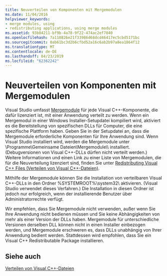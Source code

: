 ```yaml
---
title: Neuverteilen von Komponenten mit Mergemodulen
ms.date: 11/04/2016
helpviewer_keywords:
- merge modules, using
- redistributing applications, using merge modules
ms.assetid: 93b84211-bf9b-4a78-9f22-474ac2ef7840
ms.openlocfilehash: 7a110826e21f33986d68dcd46417ec5cbd5171bc
ms.sourcegitcommit: 0ab61bc3d2b6cfbd52a16c6ab2b97a8ea1864f12
ms.translationtype: MT
ms.contentlocale: de-DE
ms.lasthandoff: 04/23/2019
ms.locfileid: "62362242"
---
```

# <a name="redistributing-components-by-using-merge-modules"></a>Neuverteilen von Komponenten mit Mergemodulen

Visual Studio umfasst [Mergemodule](/windows/desktop/Msi/about-merge-modules) für jede Visual C++-Komponente, die dafür lizenziert ist, mit einer Anwendung verteilt zu werden. Wenn ein Mergemodul in einer Windows Installer-Setupdatei kompiliert wird, aktiviert es die Bereitstellung von spezifischen DLLs für Computer, die eine spezifische Plattform haben. Geben Sie in der Setupdatei an, dass die Mergemodule erforderliche Komponenten für Ihre Anwendung sind. Wenn Visual Studio installiert wird, werden die Mergemodule unter \Programme\Gemeinsame Dateien\Mergemodule\\\ installiert. (Debugversionen von Visual C++-DLLs dürfen nicht verteilt werden.) Weitere Informationen und einen Link zu einer Liste von Mergemodulen, die für die Neuverteilung lizenziert sind, finden Sie unter [Redistributing Visual C++ Files (Verteilen von Visual C++-Dateien)](redistributing-visual-cpp-files.md).

Mithilfe der Mergemodule können Sie die Installation von verteilbaren Visual C++-DLLs in den Ordner %SYSTEMROOT%\system32\ aktivieren. (Visual Studio verwendet dieses Verfahren.) Die Installation in diesen Ordner ist jedoch nur erfolgreich, wenn der installierende Benutzer über Administratorrechte verfügt.

Wir empfehlen, dass Sie Mergemodule nicht verwenden, außer wenn Sie Ihre Anwendung nicht bedienen müssen und Sie keine Abhängigkeiten von mehr als einer Version der DLLs haben. Mergemodule für unterschiedliche Versionen derselben DLL können nicht in einen Installer einbezogen werden, und Mergemodule erschweren es, dass DLLs unabhängig von Ihrer Anwendung bedient werden. Stattdessen wird empfohlen, dass Sie ein Visual C++ Redistributable Package installieren.

## <a name="see-also"></a>Siehe auch

[Verteilen von Visual C++-Dateien](redistributing-visual-cpp-files.md)
